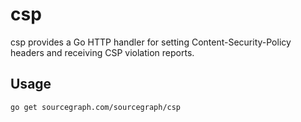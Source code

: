 # csp

csp provides a Go HTTP handler for setting Content-Security-Policy
headers and receiving CSP violation reports.


## Usage

```
go get sourcegraph.com/sourcegraph/csp
```
